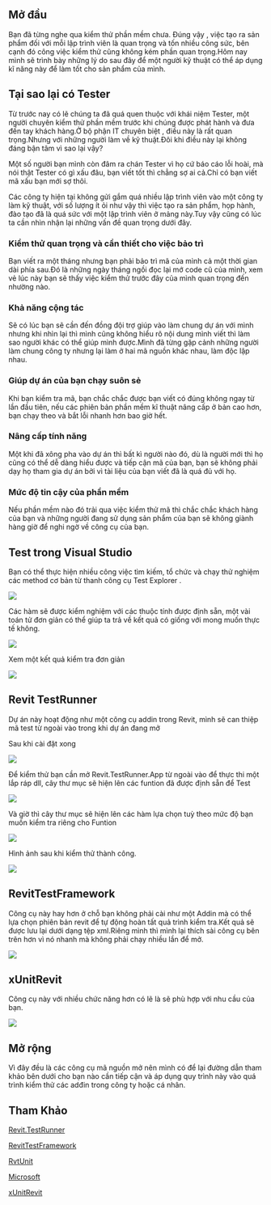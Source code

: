 ## Mở đầu 

Bạn đã từng nghe qua kiểm thử phần mềm chưa. Đúng vậy , việc tạo ra sản phẩm đối với mỗi lập trình viên là quan trọng và tốn nhiều công sức, bên cạnh đó công việc kiểm thử cũng không kém phần quan trọng.Hôm nay mình sẽ trình bày những lý do sau đây để một người kỹ thuật có thể áp dụng kĩ năng này để làm tốt cho sản phẩm của mình.

## Tại sao lại có Tester

Từ trước nay có lẽ chúng ta đã quá quen thuộc với khái niệm Tester, một người chuyên kiểm thử phần mềm trước khi chúng được phát hành và đưa đến tay khách hàng.Ở bộ phận IT chuyên biệt , điều này là rất quan trọng.Nhưng với những người làm về kỹ thuật.Đôi khi điều này lại không đáng bận tâm vì sao lại vậy?

Một số người bạn mình còn đâm ra chán Tester vì họ cứ báo cáo lỗi hoài, mà nói thật Tester có gì xấu đâu, bạn viết tốt thì chẳng sợ ai cả.Chỉ có bạn viết mã xấu bạn mới sợ thôi.

Các công ty hiện tại không gửi gắm quá nhiều lập trình viên vào một công ty làm kỹ thuật, với số lượng ít ỏi như vậy thì việc tạo ra sản phẩm, họp hành, đào tạo đã là quá sức với một lập trình viên ở mảng này.Tuy vậy cũng có lúc ta cần nhìn nhận lại những vấn đề quan trọng dưới đây.

### Kiểm thử quan trọng và cần thiết cho việc bảo trì

Bạn viết ra một tháng nhưng bạn phải bảo trì mã của mình cả một thời gian dài phía sau.Đó là những ngày tháng ngồi đọc lại mớ code cũ của mình, xem vẻ lúc này bạn sẽ thấy việc kiểm thử trước đây của mình quan trọng đến nhường nào.

### Khả năng cộng tác

Sẽ có lúc bạn sẽ cần đến đồng đội trợ giúp vào làm chung dự án với mình nhưng khi nhìn lại thì mình cũng không hiểu rõ nội dung mình viết thì làm sao người khác có thể giúp mình được.Mình đã từng gặp cảnh những người làm chung công ty nhưng lại làm ở hai mã nguồn khác nhau, làm độc lập nhau.

### Giúp dự án của bạn chạy suôn sẻ

Khi bạn kiểm tra mã, bạn chắc chắc được bạn viết có đúng không ngay từ lần đầu tiên, nếu các phiên bản phần mềm kĩ thuật nâng cấp ở bản cao hơn, bạn chạy theo và bắt lỗi nhanh hơn bao giờ hết.

### Nâng cấp tính năng

Một khi đã xông pha vào dự án thì bất kì người nào đó, dù là người mới thì họ cũng có thể dễ dàng hiểu được và tiếp cận mã của bạn, bạn sẽ không phải dạy họ tham gia dự án bởi vì tài liệu của bạn viết đã là quá đủ với họ.

### Mức độ tin cậy của phần mềm

Nếu phần mềm nào đó trải qua việc kiểm thử mã thì chắc chắc khách hàng của bạn và những người đang sử dụng sản phẩm của bạn sẽ không giành hàng giờ để nghi ngờ về công cụ của bạn.

## Test trong Visual Studio

Bạn có thể thực hiện nhiều công việc tìm kiếm, tổ chức và chạy thử nghiệm các method cơ bản từ thanh công cụ Test Explorer .

![](pic/_Image_7efbaf0f-6c29-4b83-9c1e-da8a020a0672.png)

Các hàm sẽ được kiểm nghiệm với các thuộc tính được định sẵn, một vài toán tử đơn giản có thể giúp ta trả về kết quả có giống với mong muốn thực tế không.

![](pic/_Image_d932d994-5627-43a2-a957-8b03bbe351e8.png)

Xem một kết quả kiểm tra đơn giản 

![](pic/_Image_5797c7b9-6aa1-49dc-b51b-792af22239b2.png)

## Revit TestRunner

Dự án này hoạt động như một công cụ addin trong Revit, mình sẽ can thiệp mã test từ ngoài vào trong khi dự án đang mở

Sau khi cài đặt xong

![](pic/_Image_8fe5fec7-badf-44e8-a308-eef1ddfa1f5c.png)

Để kiểm thử bạn cần mở Revit.TestRunner.App từ ngoài vào để thực thi một lắp ráp dll, cây thư mục sẽ hiện lên các funtion đã được định sẵn để Test 

![](pic/_Image_335b20fb-dbf4-4d8e-a804-77cff310b3bf.png)

Và giờ thì cây thư mục sẽ hiện lên các hàm lựa chọn tuỳ theo mức độ bạn muốn kiểm tra riêng cho Funtion

![](pic/_Image_09a0ba6b-f3c9-47cc-bf79-429b2e713308.png)

Hình ảnh sau khi kiểm thử thành công.

![](pic/_Image_5328da86-73df-43e0-bb77-6b7c2d8a1b49.png)

## RevitTestFramework

Công cụ này hay hơn ở chỗ bạn không phải cài như một Addin mà có thể lựa chọn phiên bản revit để tự động hoàn tất quả trình kiểm tra.Kết quả sẽ được lưu lại dưới dạng tệp xml.Riêng mình thì mình lại thích sài công cụ bên trên hơn vì nó nhanh mà không phải chạy nhiều lần để mở.

![](pic/_Image_53afa163-1930-4d93-994c-7c6b02af4b8c.png)

## xUnitRevit

Công cụ này với nhiều chức năng hơn có lẽ là sẽ phù hợp với nhu cầu của bạn.

![](pic/88958499-77809980-d298-11ea-84b6-e0749790ffc5.gif)

## Mở rộng

Vì đây đều là các công cụ mã nguồn mở nên mình có để lại đường dẫn tham khảo bên dưới cho bạn nào cần tiếp cận và áp dụng quy trình này vào quá trình kiểm thử các adđin trong công ty hoặc cá nhân.

## Tham Khảo

<a href="https://github.com/geberit/Revit.TestRunner">Revit.TestRunner</a> 

<a href="https://github.com/DynamoDS/RevitTestFramework">RevitTestFramework</a>

<a href="https://github.com/chuongmep/RvtUnit">RvtUnit</a> 

<a href="https://docs.microsoft.com/en-us/visualstudio/test/run-unit-tests-with-test-explorer?view=vs-2019">Microsoft</a>

<a href="https://github.com/specklesystems/xUnitRevit">xUnitRevit</a> 